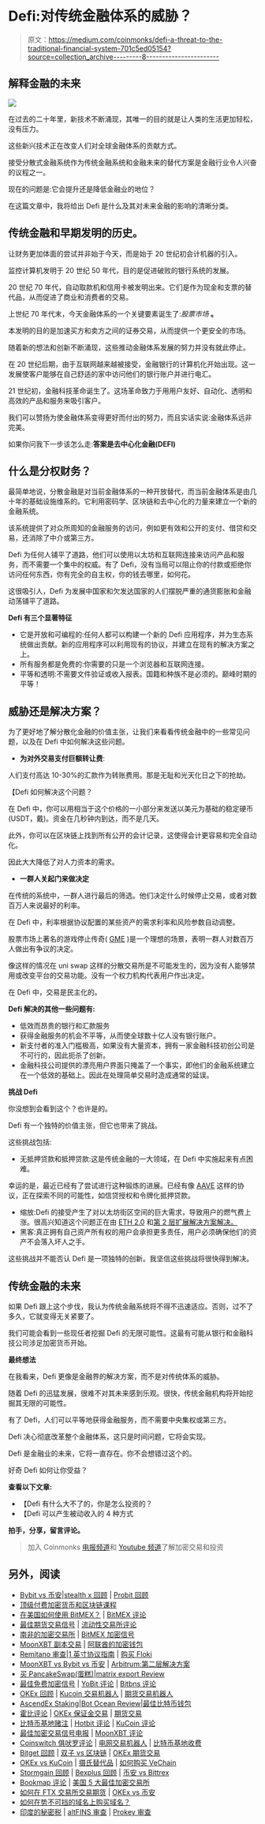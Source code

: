 # Defi:对传统金融体系的威胁？

> 原文：<https://medium.com/coinmonks/defi-a-threat-to-the-traditional-financial-system-701c5ed05154?source=collection_archive---------8----------------------->

## 解释金融的未来

![](img/15b5e13a33c7e3978d1ccc91841ad904.png)

在过去的二十年里，新技术不断涌现，其唯一的目的就是让人类的生活更加轻松，没有压力。

这些新兴技术正在改变人们对全球金融体系的贡献方式。

接受分散式金融系统作为传统金融系统和金融未来的替代方案是金融行业令人兴奋的议程之一。

现在的问题是:它会提升还是降低金融业的地位？

在这篇文章中，我将给出 Defi 是什么及其对未来金融的影响的清晰分类。

## **传统金融和早期发明的历史。**

让财务更加体面的尝试并非始于今天，而是始于 20 世纪初会计机器的引入。

监控计算机发明于 20 世纪 50 年代，目的是促进破败的银行系统的发展。

20 世纪 70 年代，自动取款机和信用卡被发明出来。它们是作为现金和支票的替代品，从而促进了商业和消费者的交易。

上世纪 70 年代末，今天金融体系的一个关键要素诞生了:*股票市场* **。**

本发明的目的是加速买方和卖方之间的证券交易，从而提供一个更安全的市场。

随着新的想法和创新不断涌现，这些推动金融体系发展的努力并没有就此停止。

在 20 世纪后期，由于互联网越来越被接受，金融银行的计算机化开始出现。这一发展使客户能够在自己舒适的家中访问他们的银行账户并进行电汇。

21 世纪初，金融科技革命诞生了。这场革命致力于用用户友好、自动化、透明和高效的产品和服务来吸引客户。

我们可以赞扬为使金融体系变得更好而付出的努力，而且实话实说:金融体系远非完美。

如果你问我下一步该怎么走:**答案是去中心化金融(DEFI)**

## **什么是分权财务？**

最简单地说，分散金融是对当前金融体系的一种开放替代，而当前金融体系是由几十年的基础设施维系的。它利用密码学、区块链和去中心化的力量来建立一个新的金融系统。

该系统提供了对众所周知的金融服务的访问，例如更有效和公开的支付、借贷和交易，还消除了中介或第三方。

Defi 为任何人铺平了道路，他们可以使用以太坊和互联网连接来访问产品和服务，而不需要一个集中的权威。有了 Defi，没有当局可以阻止你的付款或拒绝你访问任何东西，你有完全的自主权，你的钱去哪里，如何花。

这很吸引人，Defi 为发展中国家和欠发达国家的人们摆脱严重的通货膨胀和金融动荡铺平了道路。

**Defi 有三个显著特征**

*   它是开放和可编程的:任何人都可以构建一个新的 Defi 应用程序，并为生态系统做出贡献。新的应用程序可以利用现有的协议，并建立在现有的解决方案之上。
*   所有服务都是免费的:你需要的只是一个浏览器和互联网连接。
*   平等和透明:不需要文件验证或收入报表。国籍和种族不是必须的。巅峰时期的平等！

## **威胁还是解决方案？**

为了更好地了解分散化金融的价值主张，让我们来看看传统金融中的一些常见问题，以及在 Defi 中如何解决这些问题。

*   **为对外交易支付巨额转让费**:

人们支付高达 10-30%的汇款作为转账费用。那是无耻和光天化日之下的抢劫。

【Defi 如何解决这个问题？

在 Defi 中，你可以用相当于这个价格的一小部分来发送以美元为基础的稳定硬币(USDT，戴)。资金在几秒钟内到达，而不是几天。

此外，你可以在区块链上找到所有公开的会计记录，这使得会计更容易和完全自动化。

因此大大降低了对人力资本的需求。

*   **一群人关起门来做决定**

在传统的系统中，一群人进行最后的筛选。他们决定什么时候停止交易，或者对数百万人来说最好的利率。

在 Defi 中，利率根据协议配置的某些资产的需求利率和风险参数自动调整。

股票市场上著名的游戏停止传奇( [GME](https://cheddar.com/media/everything-you-need-to-know-about-the-gamestop-stock-saga) )是一个理想的场景，表明一群人对数百万人做出有争议的决定。

像这样的情况在 uni swap 这样的分散交易所是不可能发生的，因为没有人能够禁用或改变平台的交易功能。没有一个权力机构代表用户作出决定。

在 Defi 中，交易是民主化的。

**Defi 解决的其他一些问题有:**

*   低效而昂贵的银行和汇款服务
*   获得金融服务的机会不平等，从而使全球数十亿人没有银行账户。
*   新支付者的准入门槛极高，如果没有大量资本，拥有一家金融科技初创公司是不可行的，因此扼杀了创新。
*   金融科技公司提供的漂亮用户界面只掩盖了一个事实，即他们的金融系统建立在一个低效的基础上。因此在处理简单交易时造成通常的延误。

**挑战 Defi**

你没想到会看到这个？也许是的。

Defi 有一个独特的价值主张，但它也带来了挑战。

这些挑战包括:

*   无抵押贷款和抵押贷款:这是传统金融的一大领域，在 Defi 中实施起来有点困难。

幸运的是，最近已经有了尝试进行这种锻炼的进展。已经有像 [AAVE](https://aave.com/) 这样的协议，正在探索不同的可能性，如信贷授权和令牌化抵押贷款。

*   缩放:Defi 的接受产生了对以太坊街区空间的巨大需求，导致用户的燃气费上涨。很高兴知道这个问题正在由 [ETH 2.0](https://ethereum.org/en/eth2/) 和[第 2 层扩展解决方案解决。](https://coinmarketcap.com/alexandria/article/what-are-cryptocurrency-layer-2-scaling-solutions)
*   黑客:真正拥有自己资产所有权的用户会承担更多责任，用户必须确保他们的资产不会落入坏人之手。

这些挑战并不能否认 Defi 是一项独特的创新。我坚信这些挑战将很快得到解决。

## **传统金融的未来**

如果 Defi 跟上这个步伐，我认为传统金融系统将不得不迅速适应。否则，过不了多久，它就变得无关紧要了。

我们可能会看到一些现任者挖掘 Defi 的无限可能性。这最有可能从银行和金融科技公司涉足加密货币开始。

**最终想法**

在我看来，Defi 更像是金融界的解决方案，而不是对传统体系的威胁。

随着 Defi 的迅猛发展，很难不对其未来感到乐观。很快，传统金融机构将开始挖掘其无限的可能性。

有了 Defi，人们可以平等地获得金融服务，而不需要中央集权或第三方。

Defi 决心彻底改革整个金融体系，这只是时间问题，它将会实现。

Defi 是金融业的未来，它将一直存在。你不会想错过这个的。

好奇 Defi 如何让你受益？

**查看以下文章:**

*   【Defi 有什么大不了的，你是怎么投资的？
*   【Defi 可以产生被动收入的 4 种方式

**拍手，分享，留言评论。**

> 加入 Coinmonks [电报频道](https://t.me/coincodecap)和 [Youtube 频道](https://www.youtube.com/c/coinmonks/videos)了解加密交易和投资

## 另外，阅读

*   [Bybit vs 币安](https://blog.coincodecap.com/bybit-binance-moonxbt)|[stealth x 回顾](/coinmonks/stealthex-review-396c67309988) | [Probit 回顾](https://blog.coincodecap.com/probit-review)
*   [顶级付费加密货币和区块链课程](https://blog.coincodecap.com/blockchain-courses)
*   [在美国如何使用 BitMEX？](https://blog.coincodecap.com/use-bitmex-in-usa) | [BitMEX 评论](https://blog.coincodecap.com/bitmex-review)
*   [最佳期货交易信号](https://blog.coincodecap.com/futures-trading-signals) | [流动性交易所评论](https://blog.coincodecap.com/liquid-exchange-review)
*   [南非的加密交易所](https://blog.coincodecap.com/crypto-exchanges-in-south-africa) | [BitMEX 加密信号](https://blog.coincodecap.com/bitmex-crypto-signals)
*   [MoonXBT 副本交易](https://blog.coincodecap.com/moonxbt-copy-trading) | [阿联酋的加密钱包](https://blog.coincodecap.com/crypto-wallets-in-uae)
*   [Remitano 审查](https://blog.coincodecap.com/remitano-review)|[1 英寸协议指南](https://blog.coincodecap.com/1inch) | [购买 Floki](https://blog.coincodecap.com/buy-floki-inu-token)
*   [MoonXBT vs Bybit vs 币安](https://blog.coincodecap.com/bybit-binance-moonxbt) | [Arbitrum:第二层解决方案](https://blog.coincodecap.com/arbitrum)
*   [买 PancakeSwap(蛋糕)](https://blog.coincodecap.com/buy-pancakeswap)|[matrix export Review](https://blog.coincodecap.com/matrixport-review)
*   [最佳免费加密信号](https://blog.coincodecap.com/free-crypto-signals) | [YoBit 评论](/coinmonks/yobit-review-175464162c62) | [Bitbns 评论](/coinmonks/bitbns-review-38256a07e161)
*   [OKEx 回顾](/coinmonks/okex-review-6b369304110f) | [Kucoin 交易机器人](/coinmonks/kucoin-trading-bot-automate-your-trades-8cf0ca2138e0) | [期货交易机器人](/coinmonks/futures-trading-bots-5a282ccee3f5)
*   [AscendEx Staking](https://blog.coincodecap.com/ascendex-staking)|[Bot Ocean Review](https://blog.coincodecap.com/bot-ocean-review)|[最佳比特币钱包](https://blog.coincodecap.com/bitcoin-wallets-india)
*   [霍比评论](https://blog.coincodecap.com/huobi-review) | [OKEx 保证金交易](https://blog.coincodecap.com/okex-margin-trading) | [期货交易](https://blog.coincodecap.com/futures-trading)
*   [比特币基地赌注](https://blog.coincodecap.com/coinbase-staking) | [Hotbit 评论](/coinmonks/hotbit-review-cd5bec41dafb) | [KuCoin 评论](https://blog.coincodecap.com/kucoin-review)
*   [最佳加密交易信号电报](/coinmonks/best-crypto-signals-telegram-5785cdbc4b2b) | [MoonXBT 评论](/coinmonks/moonxbt-review-6e4ab26d037)
*   [Coinswitch 俱吠罗评论](/coinmonks/coinswitch-kuber-review-1a8dc5c7a739) | [电网交易机器人](https://blog.coincodecap.com/grid-trading) | [比特币基地收费](/coinmonks/coinbase-fees-831e77d4f2c5)
*   [Bitget 回顾](https://blog.coincodecap.com/bitget-review) | [双子 vs 区块链](https://blog.coincodecap.com/gemini-vs-blockfi) | [OKEx 期货交易](https://blog.coincodecap.com/okex-futures-trading)
*   [OKEx vs KuCoin](https://blog.coincodecap.com/okex-kucoin) | [摄氏替代品](https://blog.coincodecap.com/celsius-alternatives) | [如何购买 VeChain](https://blog.coincodecap.com/buy-vechain)
*   [Stormgain 回顾](https://blog.coincodecap.com/stormgain-review) | [Bexplus 回顾](https://blog.coincodecap.com/bexplus-review) | [币安 vs Bittrex](https://blog.coincodecap.com/binance-vs-bittrex)
*   [Bookmap 评论](https://blog.coincodecap.com/bookmap-review-2021-best-trading-software) | [美国 5 大最佳加密交易所](https://blog.coincodecap.com/crypto-exchange-usa)
*   [如何在 FTX 交易所交易期货](https://blog.coincodecap.com/ftx-futures-trading) | [OKEx vs 币安](https://blog.coincodecap.com/okex-vs-binance)
*   [如何在势不可挡的域名上购买域名？](https://blog.coincodecap.com/buy-domain-on-unstoppable-domains)
*   [印度的秘密税](https://blog.coincodecap.com/crypto-tax-india) | [altFINS 审查](https://blog.coincodecap.com/altfins-review) | [Prokey 审查](/coinmonks/prokey-review-26611173c13c)